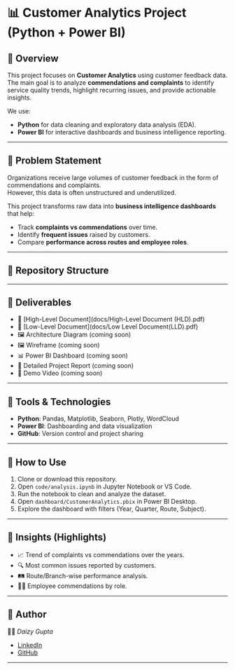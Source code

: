 
# 📊 Customer Analytics Project (Python + Power BI)

## 🔹 Overview
This project focuses on **Customer Analytics** using customer feedback data.  
The main goal is to analyze **commendations and complaints** to identify service quality trends, highlight recurring issues, and provide actionable insights.  

We use:
- **Python** for data cleaning and exploratory data analysis (EDA).  
- **Power BI** for interactive dashboards and business intelligence reporting.  

---

## 🔹 Problem Statement
Organizations receive large volumes of customer feedback in the form of commendations and complaints.  
However, this data is often unstructured and underutilized.  

This project transforms raw data into **business intelligence dashboards** that help:  
- Track **complaints vs commendations** over time.  
- Identify **frequent issues** raised by customers.  
- Compare **performance across routes and employee roles**.  

---

## 🔹 Repository Structure


---

## 🔹 Deliverables
- 📄 [High-Level Document](docs/High-Level Document (HLD).pdf)
- 📄 [Low-Level Document](docs/Low Level Document(LLD).pdf)   
- 🖼 Architecture Diagram (coming soon)  
- 🖼 Wireframe (coming soon)  
- 📊 Power BI Dashboard (coming soon)  
- 📜 Detailed Project Report (coming soon)  
- 🎥 Demo Video (coming soon)  

---

## 🔹 Tools & Technologies
- **Python**: Pandas, Matplotlib, Seaborn, Plotly, WordCloud  
- **Power BI**: Dashboarding and data visualization  
- **GitHub**: Version control and project sharing  

---

## 🔹 How to Use
1. Clone or download this repository.  
2. Open `code/analysis.ipynb` in Jupyter Notebook or VS Code.  
3. Run the notebook to clean and analyze the dataset.  
4. Open `dashboard/CustomerAnalytics.pbix` in Power BI Desktop.  
5. Explore the dashboard with filters (Year, Quarter, Route, Subject).  

---

## 🔹 Insights (Highlights)
- 📈 Trend of complaints vs commendations over the years.  
- 🔍 Most common issues reported by customers.  
- 🛤 Route/Branch-wise performance analysis.  
- 👨‍💼 Employee commendations by role.  

---

## 🔹 Author
👩‍💻 *Daizy Gupta*  
- [LinkedIn](https://www.linkedin.com/in/daizy-gupta-6519b388)  
- [GitHub](https://github.com/DAIZGUPTA)  

---
